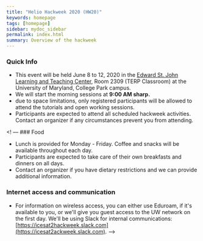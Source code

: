 ```yaml
---
title: "Helio Hackweek 2020 (HW20)"
keywords: homepage
tags: [homepage]
sidebar: mydoc_sidebar
permalink: index.html
summary: Overview of the hackweek
---
```

### Quick Info
- This event will be held June 8 to 12, 2020 in the [Edward St. John Learning and Teaching Center](https://www.google.com/maps/place/Odegaard+Undergraduate+Library/@47.6564806,-122.3125576,17z/data=!3m1!4b1!4m5!3m4!1s0x549014f329bffff7:0x6efe7422cf2f2f93!8m2!3d47.6564806!4d-122.3103636), Room 2309 (TERP Classroom) at the University of Maryland, College Park campus.
- We will start the morning sessions at **9:00 AM sharp.**
- due to space limitations, only registered participants will be allowed to attend the tutorials and open working sessions.
- Participants are expected to attend all scheduled hackweek activities. Contact an organizer if any circumstances prevent you from attending.

<! –– ### Food
- Lunch is provided for Monday - Friday. Coffee and snacks will be available throughout each day.
- Participants are expected to take care of their own breakfasts and dinners on all days.
- Contact an organizer if you have dietary restrictions and we can provide additional information.

### Internet access and communication
- For information on wireless access, you can either use Eduroam, if it's available to you, or we'll give you guest access to the UW network on the first day. We'll be using Slack for internal communications: [https://icesat2hackweek.slack.com](https://icesat2ackweek.slack.com). ––> 
